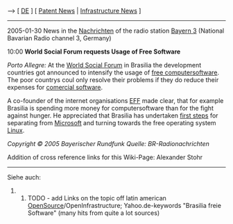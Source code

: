 \--\> \[ [ DE](WwSocEff050130De "wikilink") \] \[ [ Patent
News](SwpatcninoEn "wikilink") \| [ Infrastructure
News](FfiinewsEn "wikilink") \]

------------------------------------------------------------------------

2005-01-30 News in the
[Nachrichten](http://www.br-online.de/news/aktuell "wikilink") of the
radio station [Bayern 3](http://www.bayern3.de "wikilink") (National
Bavarian Radio channel 3, Germany)

10:00 **World Social Forum requests Usage of Free Software**

*Porto Allegre:* At the [World Social
Forum](http://www.forumsocialmundial.org.br/index.php?cd_language=2&id_menu= "wikilink")
in Brasilia the development countries got announced to intensify the
usage of [free computersoftware](http://www.sourceforge.net "wikilink").
The poor countrys coul only resolve their problems if they do reduce
their expenses for [comercial software](http://www.bsa.org "wikilink").

A co-founder of the internet organisations
[EFF](http://www.eff.org "wikilink") made clear, that for example
Brasilia is spending more money for computersoftware than for the fight
against hunger. He appreciated that Brasilia has undertaken [first
steps](http://www.heise.de/newsticker/meldung/41017 "wikilink") for
separating from [Microsoft](http://www.microsoft.com "wikilink") and
turning towards the free operating system
[Linux](http://www.linux.de "wikilink").

*Copyright © 2005 Bayerischer Rundfunk* *Quelle: BR-Radionachrichten*

Addition of cross reference links for this Wiki-Page: Alexander Stohr

------------------------------------------------------------------------

Siehe auch:

1.  1.  TODO - add Links on the topic off latin american
        [OpenSource](OpenSource "wikilink")/OpenInfrastructure;
        Yahoo.de-keywords \"Brasilia freie Software\" (many hits from
        quite a lot sources)
